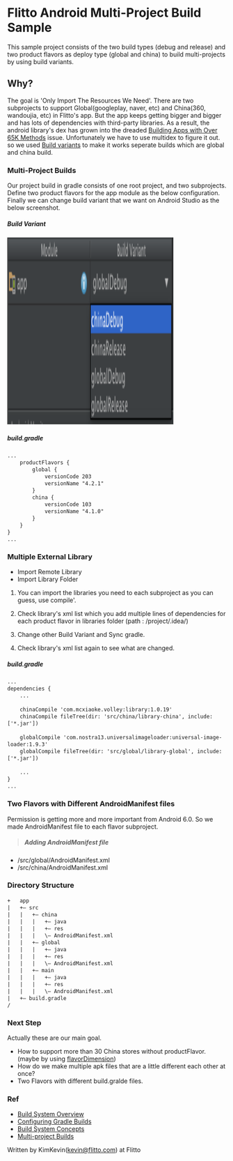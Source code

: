 # Flitto Android Multi-Project Build Sample
This sample project consists of the two build types (debug and release) and two product flavors as deploy type (global and china) to build multi-projects by using build variants.

## Why?
The goal is 'Only Import The Resources We Need'. There are two subprojects to support Global(googleplay, naver, etc) and China(360, wandoujia, etc) in Flitto's app. But the app keeps getting bigger and bigger and has lots of dependencies with third-party libraries. As a result, the android library's dex has grown into the dreaded [Building Apps with Over 65K Methods](http://developer.android.com/intl/ko/tools/building/multidex.html) issue. Unfortunately we have to use multidex to figure it out. so we used [Build variants](http://developer.android.com/intl/ko/tools/building/configuring-gradle.html) to make it works seperate builds which are global and china build. 

### Multi-Project Builds
Our project build in gradle consists of one root project, and two subprojects. Define two product flavors for the app module as the below configuration. Finally we can change build variant that we want on Android Studio as the below screenshot.

##### Build Variant 

<img src="./screenshot/screenshot_01.png" width=382 height=429 />

##### build.gradle

```shell
...
    productFlavors {
        global {
            versionCode 203
            versionName "4.2.1"
        }
        china {
            versionCode 103
            versionName "4.1.0"
        }
    }
}
...
```

### Multiple External Library
* Import Remote Library
* Import Library Folder

1. You can import the libraries you need to each subproject as you can guess, use <label for productFlavor>compile'.

2. Check library's xml list which you add multiple lines of dependencies for each product flavor in libraries folder (path : /project/.idea/)

3. Change other Build Variant and Sync gradle.

4. Check library's xml list again to see what are changed.

##### build.gradle

```shell
...
dependencies {
    ...

    chinaCompile 'com.mcxiaoke.volley:library:1.0.19'
    chinaCompile fileTree(dir: 'src/china/library-china', include: ['*.jar'])

    globalCompile 'com.nostra13.universalimageloader:universal-image-loader:1.9.3'
    globalCompile fileTree(dir: 'src/global/library-global', include: ['*.jar'])

    ...
}
...
```

### Two Flavors with Different AndroidManifest files
Permission is getting more and more important from Android 6.0. So we made AndroidManifest file to each flavor subproject.

> ##### Adding AndroidManifest file
* /src/global/AndroidManifest.xml
* /src/china/AndroidManifest.xml

### Directory Structure
```shell
+   app
|   +– src
|   |   +– china
|   |   |   +– java
|   |   |   +– res  
|   |   |   \– AndroidManifest.xml
|   |   +– global
|   |   |   +– java
|   |   |   +– res  
|   |   |   \– AndroidManifest.xml
|   |   +– main
|   |   |   +– java
|   |   |   +– res  
|   |   |   \– AndroidManifest.xml
|   +– build.gradle
/
```

### Next Step
Actually these are our main goal.
* How to support more than 30 China stores without productFlavor. (maybe by using [flavorDimension](http://tools.android.com/tech-docs/new-build-system/user-guide))
* How do we make multiple apk files that are a little different each other at once?
* Two Flavors with different build.gralde files.

### Ref
* [Build System Overview](http://developer.android.com/intl/ko/sdk/installing/studio-build.html)
* [Configuring Gradle Builds](http://developer.android.com/intl/ko/tools/building/configuring-gradle.html)
* [Build System Concepts](http://tools.android.com/tech-docs/new-build-system/build-system-concepts)
* [Multi-project Builds](https://docs.gradle.org/current/userguide/multi_project_builds.html)

Written by KimKevin(kevin@flitto.com) at Flitto

